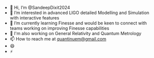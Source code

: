 - 👋 Hi, I’m @SandeepDixit2024
- 👀 I’m interested in advanced LIGO detailed Modelling and Simulation with interactive features
- 🌱 I’m currently learning Finesse and would be keen to connect with teams working on improving Finesse capabilities
- 💞 I'm also working on General Relativity and Quantum Metrology
- 📫 How to reach me at quantinuem@gmail.com
- 😄 
- ⚡

<!---
SandeepDixit2024/SandeepDixit2024 is a ✨ special ✨ repository because its `README.md` (this file) appears on your GitHub profile.
You can click the Preview link to take a look at your changes.
--->
